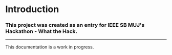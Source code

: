 # Introduction
### This project was created as an entry for IEEE SB MUJ's Hackathon - What the Hack.

<hr>

This  documentation is a work in progress.
